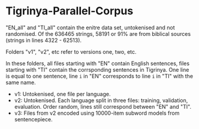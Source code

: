 # Tigrinya-Parallel-Corpus

"EN_all" and "TI_all" contain the enitre data set, untokenised and not randomised.
Of the 636465 strings, 58191 or 91% are from biblical sources (strings in lines 4322 - 62513).

Folders "v1", "v2", etc refer to versions one, two, etc.

In these folders, all files starting with "EN" contain English sentences, files starting with "TI" contain the corrsponding sentences in Tigrinya. One line is equal to one sentence, line `i` in "EN" corresponds to line `i` in "TI" with the same name.

 * v1: Untokenised, one file per language.
 * v2: Untokenised. Each language split in three files: training, validation, evaluation. Order random, lines still correspond between "EN" and "TI". 
 * v3: Files from v2 encoded using 10000-item subword models from sentencepiece. 
